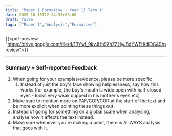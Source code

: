 ```yaml
---
title: "Paper 1 Formative - Year 13 Term 1"
date: 2020-10-15T12:34:51+08:00
draft: false
tags: ["Paper 1","Analysis","Formative"]
---
```


{{<pdf-preview "https://drive.google.com/file/d/1BYwI_9kvJHh97hZZHyJEdYWFtKdlDC49/preview">}}

---

### Summary + Self-reported Feedback

1. When going for your examples/evidence, please be more specific
   1. Instead of just the boy's face showing helplessness, say how this works (for example, the boy's mouth is wide open with half-closed eyes - looks very weak cupped in his mother's eyes etc)
2. Make sure to mention more on PAF/COP/COR at the start of the text and be more explicit when pointing these things out
3. Instead of going for something on a global scale when analysing, analyse how it affects the text instead.
4. Make sure whenever you're making a point, there is ALWAYS analysis that goes with it.